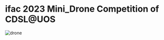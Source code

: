 # ifac 2023 Mini_Drone Competition of CDSL@UOS

![drone](https://github.com/park1zero/Mini_Drone/assets/98149142/e5382d68-43d2-40b3-bc3e-9597f656633a)
